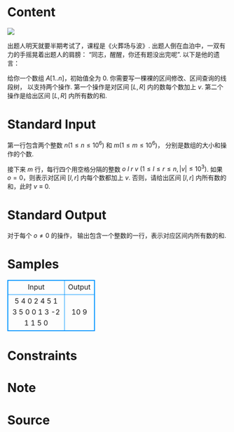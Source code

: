 
# Content

![](/source/lutece/yi-ke-pu-tong-de-xian-duan-shu/img/aHR0cHM6Ly9naXRodWIuY29tL0FicmV0by9pbWcvcmF3L21hc3Rlci9tYXh3ZWxsLmpwZw==.jpg)

出题人明天就要半期考试了，课程是《火葬场与波》.
出题人倒在血泊中，一双有力的手摇晃着出题人的肩膀：
“同志，醒醒，你还有题没出完呢”.
以下是他的遗言：

给你一个数组 $A[1..n]$，初始值全为 0.
你需要写一棵裸的区间修改、区间查询的线段树，
以支持两个操作.
第一个操作是对区间 $[L, R]$ 内的数每个数加上 $v$.
第二个操作是给出区间 $[L, R]$ 内所有数的和.

# Standard Input

第一行包含两个整数 $n (1 \le n \le 10^6)$ 和 $m (1 \le m \le 10^6)$，
分别是数组的大小和操作的个数.

接下来 $m$ 行，每行四个用空格分隔的整数 $o\ l\ r\ v\ (1 \le l \le r \le n, |v| \le 10^3)$.
如果 $o = 0$，则表示对区间 $[l,r]$ 内每个数都加上 $v$.
否则，请给出区间 $[l,r]$ 内所有数的和，此时 $v \equiv 0$.

# Standard Output

对于每个 $o \ne 0$ 的操作，
输出包含一个整数的一行，表示对应区间内所有数的和.

# Samples

<style>
        table,table tr th, table tr td { border:1px solid #0094ff; }
        table { width: 200px; min-height: 25px; line-height: 25px; text-align: center; border-collapse: collapse;}   
    </style>
<table>
	<tr>
		<td>Input</td>
		<td>Output</td>
	</tr>
<tr><td>5 4
0 2 4 5
1 3 5 0
0 1 3 -2
1 1 5 0</td><td>10
9</td></tr></table>


# Constraints



# Note



# Source



